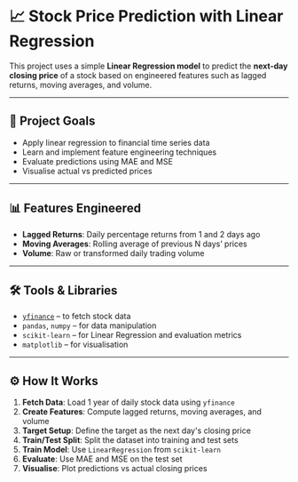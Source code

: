 # 📈 Stock Price Prediction with Linear Regression

This project uses a simple **Linear Regression model** to predict the **next-day closing price** of a stock based on engineered features such as lagged returns, moving averages, and volume.

---

## 🚀 Project Goals

- Apply linear regression to financial time series data
- Learn and implement feature engineering techniques
- Evaluate predictions using MAE and MSE
- Visualise actual vs predicted prices

---

## 📊 Features Engineered

- **Lagged Returns**: Daily percentage returns from 1 and 2 days ago
- **Moving Averages**: Rolling average of previous N days’ prices
- **Volume**: Raw or transformed daily trading volume

---

## 🛠️ Tools & Libraries

- [`yfinance`](https://pypi.org/project/yfinance/) – to fetch stock data
- `pandas`, `numpy` – for data manipulation
- `scikit-learn` – for Linear Regression and evaluation metrics
- `matplotlib` – for visualisation

---

## ⚙️ How It Works

1. **Fetch Data**: Load 1 year of daily stock data using `yfinance`
2. **Create Features**: Compute lagged returns, moving averages, and volume
3. **Target Setup**: Define the target as the next day's closing price
4. **Train/Test Split**: Split the dataset into training and test sets
5. **Train Model**: Use `LinearRegression` from `scikit-learn`
6. **Evaluate**: Use MAE and MSE on the test set
7. **Visualise**: Plot predictions vs actual closing prices
